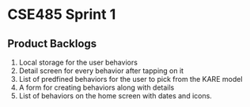 # CSE485 Sprint 1 

## Product Backlogs

1. Local storage for the user behaviors
2. Detail screen for every behavior after tapping on it
3. List of predfined behaviors for the user to pick from the KARE model
4. A form for creating behaviors along with details
5. List of behaviors on the home screen with dates and icons.
